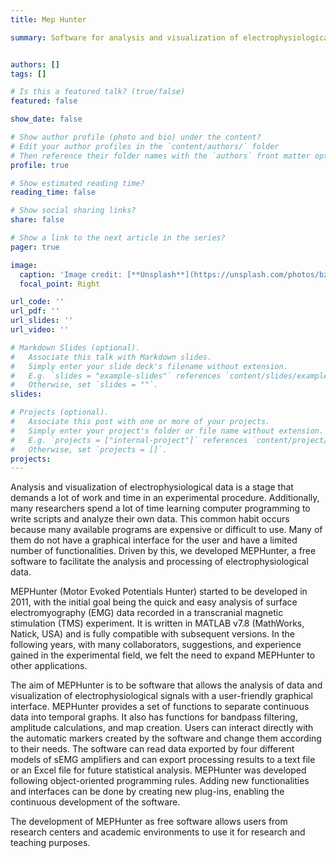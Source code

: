 ```yaml
---
title: Mep Hunter

summary: Software for analysis and visualization of electrophysiological.


authors: []
tags: []

# Is this a featured talk? (true/false)
featured: false

show_date: false

# Show author profile (photo and bio) under the content?
# Edit your author profiles in the `content/authors/` folder
# Then reference their folder names with the `authors` front matter option above
profile: true

# Show estimated reading time?
reading_time: false

# Show social sharing links?
share: false

# Show a link to the next article in the series?
pager: true

image:
  caption: 'Image credit: [**Unsplash**](https://unsplash.com/photos/bzdhc5b3Bxs)'
  focal_point: Right

url_code: ''
url_pdf: ''
url_slides: ''
url_video: ''

# Markdown Slides (optional).
#   Associate this talk with Markdown slides.
#   Simply enter your slide deck's filename without extension.
#   E.g. `slides = "example-slides"` references `content/slides/example-slides.md`.
#   Otherwise, set `slides = ""`.
slides:

# Projects (optional).
#   Associate this post with one or more of your projects.
#   Simply enter your project's folder or file name without extension.
#   E.g. `projects = ["internal-project"]` references `content/project/deep-learning/index.md`.
#   Otherwise, set `projects = []`.
projects:
---
```



Analysis and visualization of electrophysiological data is a stage that demands a lot of work and time in an experimental procedure. Additionally, many researchers spend a lot of time learning computer programming to write scripts and analyze their own data. This common habit occurs because many available programs are expensive or difficult to use. Many of them do not have a graphical interface for the user and have a limited number of functionalities. Driven by this, we developed MEPHunter, a free software to facilitate the analysis and processing of electrophysiological data.

MEPHunter (Motor Evoked Potentials Hunter) started to be developed in 2011, with the initial goal being the quick and easy analysis of surface electromyography (EMG) data recorded in a transcranial magnetic stimulation (TMS) experiment. It is written in MATLAB v7.8 (MathWorks, Natick, USA) and is fully compatible with subsequent versions. In the following years, with many collaborators, suggestions, and experience gained in the experimental field, we felt the need to expand MEPHunter to other applications.

The aim of MEPHunter is to be software that allows the analysis of data and visualization of electrophysiological signals with a user-friendly graphical interface. MEPHunter provides a set of functions to separate continuous data into temporal graphs. It also has functions for bandpass filtering, amplitude calculations, and map creation. Users can interact directly with the automatic markers created by the software and change them according to their needs. The software can read data exported by four different models of sEMG amplifiers and can export processing results to a text file or an Excel file for future statistical analysis. MEPHunter was developed following object-oriented programming rules. Adding new functionalities and interfaces can be done by creating new plug-ins, enabling the continuous development of the software.

The development of MEPHunter as free software allows users from research centers and academic environments to use it for research and teaching purposes.
